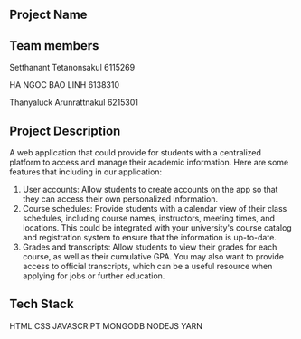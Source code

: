 ## Project Name

## Team members
Setthanant Tetanonsakul 6115269

HA NGOC BAO LINH 6138310

Thanyaluck Arunrattnakul 6215301


## Project Description
A web application that could provide for students with a centralized platform to access and manage their academic information. Here are some features that including in our application:
1. User accounts: Allow students to create accounts on the app so that they can access their own personalized information. 
2. Course schedules: Provide students with a calendar view of their class schedules, including course names, instructors, meeting times, and locations. This could be integrated with your university's course catalog and registration system to ensure that the information is up-to-date.
3. Grades and transcripts: Allow students to view their grades for each course, as well as their cumulative GPA. You may also want to provide access to official transcripts, which can be a useful resource when applying for jobs or further education.

## Tech Stack
 HTML
 CSS
 JAVASCRIPT
 MONGODB
 NODEJS
 YARN
